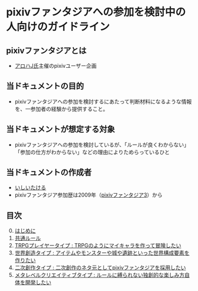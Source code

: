 # pixivファンタジアへの参加を検討中の人向けのガイドライン

## pixivファンタジアとは
* <a href="https://www.pixiv.net/member.php?id=19606" target="_blank">アロハJ氏</a>主催のpixivユーザー企画

## 当ドキュメントの目的
* pixivファンタジアへの参加を検討するにあたって判断材料になるような情報を、一参加者の経験から提供すること。

## 当ドキュメントが想定する対象
* pixivファンタジアへの参加を検討しているが、「ルールが良くわからない」「参加の仕方がわからない」などの理由によりためらっているひと

## 当ドキュメントの作成者
* <a href="https://www.pixiv.net/member.php?id=252193" target="_blank">いしいたける</a>
* pixivファンタジア参加歴は2009年（<a href="https://www.pixiv.net/member_illust.php?mode=medium&illust_id=3520600" target="_blank">pixivファンタジア3</a>）から

## 目次
0. [はじめに](index.md)
1. [共通ルール](01_basic_rule.md)
2. [TRPGプレイヤータイプ : TRPGのようにマイキャラを作って冒険したい](02_trpg.md)
3. [世界創造タイプ : アイテムやモンスターや城や遺跡といった世界構成要素を作りたい](03_world_making.md)
4. [二次創作タイプ : 二次創作のネタ元としてpixivファンタジアを採用したい](04_fanart.md)
5. [メタレベルクリエイティブタイプ : ルールに縛られない独創的な楽しみ方自体を開発したい](05_meta_develop.md)
